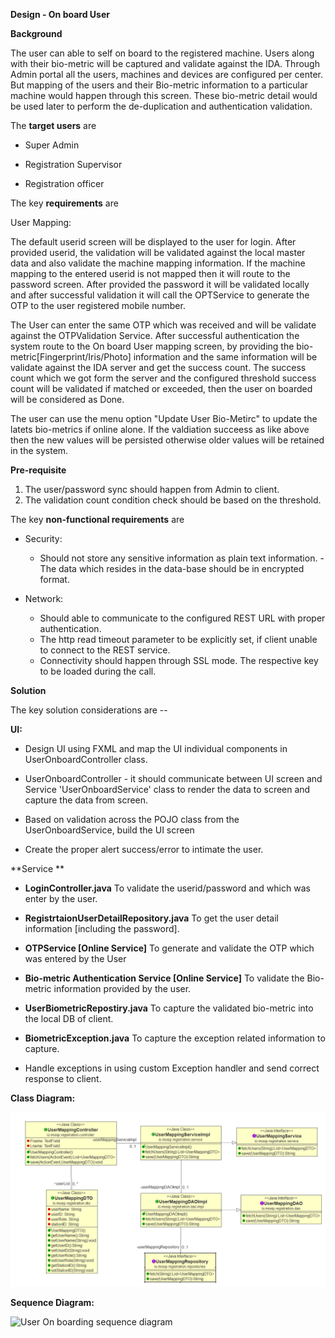 **Design - On board User**

**Background**

The user can able to self on board to the registered machine.
Users along with their bio-metric will be captured and validate against the IDA. 
Through Admin portal all the users,
machines and devices are configured per center. But mapping of the users and their
Bio-metric information to a particular machine would happen through this
screen. These bio-metric detail would be used later to perform the
de-duplication and authentication validation.

The **target users** are

-   Super Admin

-   Registration Supervisor

-   Registration officer

The key **requirements** are

User Mapping:

The default userid screen will be displayed to the user for login.
After provided userid, the validation will be validated against the local master data and also validate the machine mapping information. 
If the machine mapping to the entered userid is not mapped then it will route to the password screen. After provided the password it will be validated locally and after successful validation it will call the OPTService to generate the OTP to the user registered mobile number.
 
The User can enter the same OTP which was received and will be validate against the OTPValidation Service. After successful authentication the system route to the On board User mapping screen,  by providing the bio-metric[Fingerprint/Iris/Photo] information and the same information will be validate against the IDA server and get the success count. The success count which we got form the server and the configured threshold success count will be validated if matched or exceeded, then the user on boarded will be considered as Done.

The user can use the menu option "Update User Bio-Metirc" to update the latets bio-metrics if online alone. If the valdiation succeess as like above then the new values will be persisted otherwise older values will be retained in the system.


**Pre-requisite**

1. The user/password sync should happen from Admin to client.
2. The validation count condition check should be  based on the threshold. 

The key **non-functional requirements** are

- Security:

 	- Should not store any sensitive information as plain text
        information.
	-The data which resides in the data-base should be in encrypted
        format.

- Network:
	
   - Should able to communicate to the configured REST URL with
        proper authentication.
   - The http read timeout parameter to be explicitly set, if client
        unable to connect to the REST service.
   - Connectivity should happen through SSL mode. The respective key
        to be loaded during the call.

**Solution**


The key solution considerations are --

**UI:**

-   Design UI using FXML and map the UI individual components in
    UserOnboardController class.

-   UserOnboardController - it should communicate between UI screen and
    Service 'UserOnboardService' class to render the data to screen and
    capture the data from screen.

-   Based on validation across the POJO class from the
    UserOnboardService, build the UI screen

-   Create the proper alert success/error to intimate the user.


**Service **

- **LoginController.java**
	To validate the userid/password and which was enter by the user.
- **RegistrtaionUserDetailRepository.java**
	To get the user detail information [including the password].
- **OTPService [Online Service]**
	To generate and validate the OTP which was entered by the User
- **Bio-metric Authentication Service [Online Service]**
	To validate the Bio-metric information provided by the user.
- **UserBiometricRepostiry.java**
	To capture the validated bio-metric into the local DB of client.
-  **BiometricException.java**
	To capture the exception related information to capture.
	
-   Handle exceptions in using custom Exception handler and send correct
    response to client.


**Class Diagram:**

![User On boarding class diagram](_images/_class_diagram/registration-usermapping-classDiagram.png)

**Sequence Diagram:**

![User On boarding sequence diagram](_images/UserOnBoard_seq.png)
